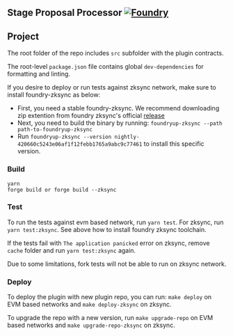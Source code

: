 ## Stage Proposal Processor [![Foundry][foundry-badge]][foundry]

[foundry]: https://getfoundry.sh/
[foundry-badge]: https://img.shields.io/badge/Built%20with-Foundry-FFDB1C.svg

## Project

The root folder of the repo includes `src` subfolder with the plugin contracts.

The root-level `package.json` file contains global `dev-dependencies` for formatting and linting.

If you desire to deploy or run tests against zksync network, make sure to install foundry-zksync as below:

* First, you need a stable foundry-zksync. We recommend downloading zip extention from foundry zksync's official [release](https://github.com/matter-labs/foundry-zksync/releases/tag/nightly-420660c5243e06af1f12febb1765a9abc9c77461)
* Next, you need to build the binary by running: `foundryup-zksync --path path-to-foundryup-zksync`
* Run `foundryup-zksync --version nightly-420660c5243e06af1f12febb1765a9abc9c77461` to install this specific version.

### Build

```shell
yarn
forge build or forge build --zksync
```

### Test

To run the tests against evm based network, run `yarn test`. For zksync, run `yarn test:zksync`. See above how to install foundry zksync toolchain.

If the tests fail with `The application panicked` error on zksync, remove `cache` folder and run `yarn test:zksync` again. 

Due to some limitations, fork tests will not be able to run on zksync network.


### Deploy

To deploy the plugin with new plugin repo, you can run: `make deploy` on EVM based networks and `make deploy-zksync` on zksync.

To upgrade the repo with a new version, run `make upgrade-repo` on EVM based networks and `make upgrade-repo-zksync` on zksync.